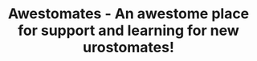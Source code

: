 ---
title: Awestomates - An awestome place for support and learning for new urostomates!
builder: true
type: coming-soon

# Content section
sections:
  - headerSection

# Background images
slideshowImages:
  enable: true
  duration: 3000
  fade: 750
  images:
   - "/images/background1.jpg"
   - "/images/background2.jpg"
   - "/images/background3.jpg"
   - "/images/background4.jpg"

# Background effect
fireworksEffect: 
  enable: true
  speed: 2
  minimumAmountRocket: 35
  maximumAmountRocket: 50

---